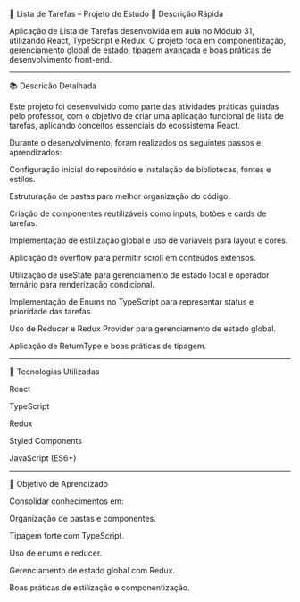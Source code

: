 📝 Lista de Tarefas – Projeto de Estudo
📌 Descrição Rápida

Aplicação de Lista de Tarefas desenvolvida em aula no Módulo 31, utilizando React, TypeScript e Redux.
O projeto foca em componentização, gerenciamento global de estado, tipagem avançada e boas práticas de desenvolvimento front-end.

---

📚 Descrição Detalhada

Este projeto foi desenvolvido como parte das atividades práticas guiadas pelo professor, com o objetivo de criar uma aplicação funcional de lista de tarefas, aplicando conceitos essenciais do ecossistema React.

Durante o desenvolvimento, foram realizados os seguintes passos e aprendizados:

Configuração inicial do repositório e instalação de bibliotecas, fontes e estilos.

Estruturação de pastas para melhor organização do código.

Criação de componentes reutilizáveis como inputs, botões e cards de tarefas.

Implementação de estilização global e uso de variáveis para layout e cores.

Aplicação de overflow para permitir scroll em conteúdos extensos.

Utilização de useState para gerenciamento de estado local e operador ternário para renderização condicional.

Implementação de Enums no TypeScript para representar status e prioridade das tarefas.

Uso de Reducer e Redux Provider para gerenciamento de estado global.

Aplicação de ReturnType e boas práticas de tipagem.

---

🚀 Tecnologias Utilizadas

React

TypeScript

Redux

Styled Components

JavaScript (ES6+)

---

🎯 Objetivo de Aprendizado

Consolidar conhecimentos em:

Organização de pastas e componentes.

Tipagem forte com TypeScript.

Uso de enums e reducer.

Gerenciamento de estado global com Redux.

Boas práticas de estilização e componentização.
